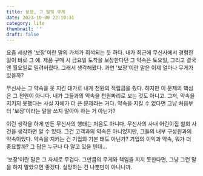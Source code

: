 ```yaml
---
title: 보장, 그 말의 무게
date: 2023-10-30 22:10:31
category: life
thumbnail: ''
draft: false
---
```


요즘 세상엔 '보장'이란 말의 가치가 희석되는 듯 하다. 내가 최근에 무신사에서 경험한 일이 바로 그 예. 제품 구매 시 금요일 도착을 보장한다던 그 약속은 토요일, 그리고 결국엔 월요일로 밀려버렸다. 그래서 생각해봤다. 과연 '보장'이란 말은 이제 얼마나 무게가 있을까?

무신사는 그 약속을 못 지킨 대가로 내게 천원의 적립금을 줬다. 하지만 이 문제의 핵심은 그 천원이 아니다. 내가 그들과의 약속을 천원짜리로 보는 것도 아니고. 그저, 약속을 지키지 못했다는 사실 자체가 더 큰 문제라는 거다. 약속을 지킬 수 없다면 그냥 처음부터 '보장'이라는 말을 쓰지 말아야 하는 거 아닌가?

이런 생각을 하게 만든 무신사의 행태는 처음도 아니다. 무신사의 사내 어린이집 철회 사건을 생각하면 알 수 있다. 그건 고객과의 약속은 아니었지만, 그들의 내부 구성원과의 약속이었다. 약속을 지키는 건 기업의 기본 태도 아닌가? 기업의 이익과 약속, 뭐가 더 중요할까? 그 답은 누구나 다 알고 있을 텐데...

'보장'이란 말은 그 자체로 무겁다. 그만큼의 무게와 책임을 지지 못한다면, 그냥 그런 말을 하지 말았으면 좋겠다. 실망하는 건 나뿐만이 아니니까.